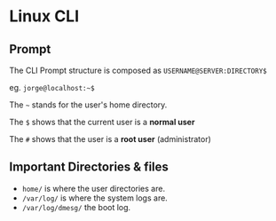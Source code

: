 # Linux CLI

## Prompt

The CLI Prompt structure is composed as `USERNAME@SERVER:DIRECTORY$`

eg. `jorge@localhost:~$`

The `~` stands for the user's home directory.

The `$` shows that the current user is a **normal user**

The `#` shows that the user is a **root user** (administrator)

## Important Directories & files

- `home/` is where the user directories are.
- `/var/log/` is where the system logs are.
- `/var/log/dmesg/` the boot log.
